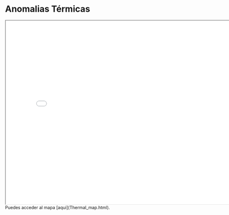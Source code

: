 # Anomalias Térmicas
<iframe src="Thermal_anomalies.html" height="600" width="800"></iframe>
Puedes acceder al mapa [aqui](Thermal_map.html).
